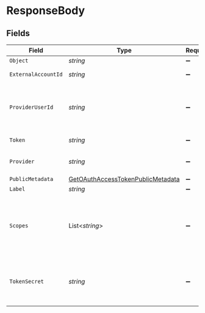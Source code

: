 # ResponseBody


## Fields

| Field                                                                                             | Type                                                                                              | Required                                                                                          | Description                                                                                       |
| ------------------------------------------------------------------------------------------------- | ------------------------------------------------------------------------------------------------- | ------------------------------------------------------------------------------------------------- | ------------------------------------------------------------------------------------------------- |
| `Object`                                                                                          | *string*                                                                                          | :heavy_minus_sign:                                                                                | N/A                                                                                               |
| `ExternalAccountId`                                                                               | *string*                                                                                          | :heavy_minus_sign:                                                                                | External account ID                                                                               |
| `ProviderUserId`                                                                                  | *string*                                                                                          | :heavy_minus_sign:                                                                                | The unique ID of the user in the external provider's system                                       |
| `Token`                                                                                           | *string*                                                                                          | :heavy_minus_sign:                                                                                | The access token                                                                                  |
| `Provider`                                                                                        | *string*                                                                                          | :heavy_minus_sign:                                                                                | The ID of the provider                                                                            |
| `PublicMetadata`                                                                                  | [GetOAuthAccessTokenPublicMetadata](../../Models/Operations/GetOAuthAccessTokenPublicMetadata.md) | :heavy_minus_sign:                                                                                | N/A                                                                                               |
| `Label`                                                                                           | *string*                                                                                          | :heavy_minus_sign:                                                                                | N/A                                                                                               |
| `Scopes`                                                                                          | List<*string*>                                                                                    | :heavy_minus_sign:                                                                                | The list of scopes that the token is valid for.<br/>Only present for OAuth 2.0 tokens.            |
| `TokenSecret`                                                                                     | *string*                                                                                          | :heavy_minus_sign:                                                                                | The token secret. Only present for OAuth 1.0 tokens.                                              |